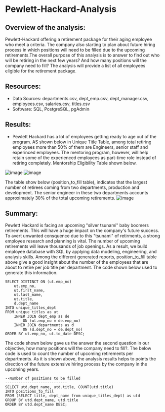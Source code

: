 # Pewlett-Hackard-Analysis

## Overview of the analysis: 
Pewlett-Hackard offering a retirement package for their aging employee who meet a criteria. The company also starting to plan about future hiring process in which positions will need to be filled due to the upcoming retirements.The overall purpose of this analysis is to answer to find out who will be retiring in the next few years? And how many positions will the company need to fill? The analysis will provide a list of all employees eligible for the retirement package.

## Resources: 
* Data Sources: departments.csv, dept_emp.csv, dept_manager.csv, employees.csv, salaries.csv, titles.csv
* Software: SQL, PostgreSQL, pgAdmin


## Results: 
* Pewlett Hackard has a lot of employees getting ready to age out of the program. AS shown below in Unique Title Table, among total retiring employees more than 50% of them are Engineers, senior staff and experinced employees. The mentoring program, however, will help retain some of the experienced employees as part-time role instead of retiring completely. Mentorship Eligibility Table shown below.

![image](https://user-images.githubusercontent.com/114262970/203775948-213ca94b-044a-423b-b668-67bc9e2441be.png) ![image](https://user-images.githubusercontent.com/114262970/203778805-b376ea51-197f-4d96-bb72-10f036dcb7d0.png)

The table show below (position_to_fill table), indicates that the largest number of retirees coming from two departments, production and development. The senior engineer in these two departments accounts approximately 30% of the total upcoming retirements.
![image](https://user-images.githubusercontent.com/114262970/203791579-c7905018-7aab-40d5-bcf9-fe9e3dc91102.png)

## Summary:
Pewlett Hackard is facing an upcoming "silver tsunami" baby boomers retirements. This will have a huge impact on the company's future success. To avert unwanted consquence due to this "tsunami" of retirments, a strong employee research and planning is vital. The number of upcoming retirements will leave thousands of job openings. As a result, we build employee database with SQL by applying data modeling, engineering, and analysis skills. Among the different generated reports, position_to_fill table above give a good insight about the number of the employees that are about to retire per job title per department. The code shown below used to generate this information.

````
SELECT DISTINCT ON (ut.emp_no) 
	ut.emp_no,
	ut.first_name,
	ut.last_name,
	ut.title,
	d.dept_name
INTO unique_titles_dept
FROM unique_titles as ut
	INNER JOIN dept_emp as de
		ON (ut.emp_no = de.emp_no)
	INNER JOIN departments as d
		ON (d.dept_no = de.dept_no)
ORDER BY ut.emp_no, ut.to_date DESC;
`````
 The code shown below gave us the answer the second question in our objective, how many positions will the company need to fill?. The below code is used to count the number of upcoming retirements per departments. As it is shown above, the analysis results helps to points the direction of the future extensive hiring process by the company in the upcoming years. 

````
--Number of positions to be filled
----------------------------
SELECT utd.dept_name, utd.title, COUNT(utd.title) 
INTO positions_to_fill
FROM (SELECT title, dept_name from unique_titles_dept) as utd
GROUP BY utd.dept_name, utd.title
ORDER BY utd.dept_name DESC;
````



